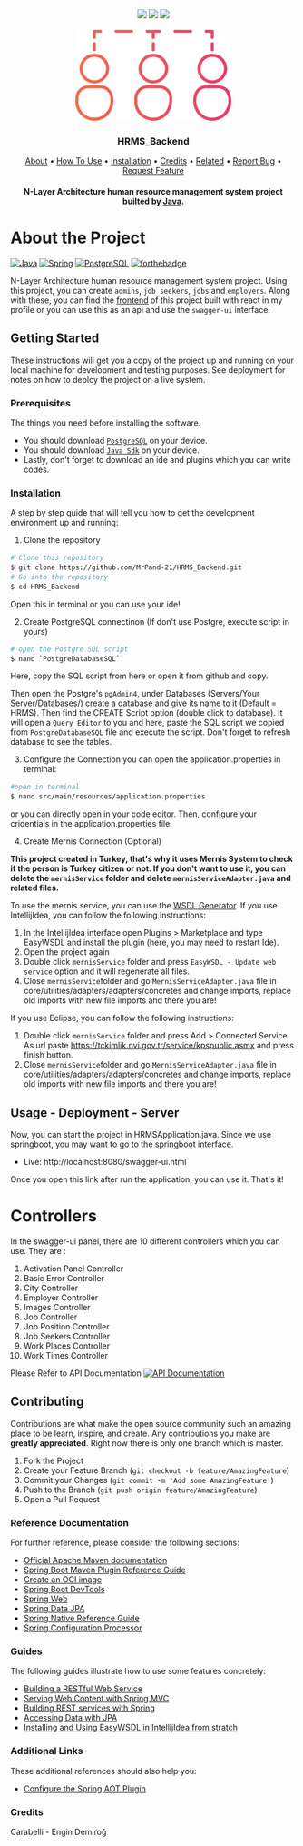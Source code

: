 <div align="center">
  <a href="https://github.com/MrPand-21/HRMS_Backend/graphs/contributors"><img src="https://img.shields.io/github/contributors/MrPand-21/HRMS_Backend.svg?style=for-the-badge"></a>
  <a href="https://github.com/MrPand-21/HRMS_Backend/network/members"><img src="https://img.shields.io/github/forks/MrPand-21/HRMS_Backend.svg?style=for-the-badge"></a>
  <a href="https://github.com/MrPand-21/HRMS_Backend/stargazers"><img src="https://img.shields.io/github/stars/MrPand-21/HRMS_Backend.svg?style=for-the-badge"></a>
  <br/>
  <br/>
  <a href="https://github.com/MrPand-21/HRMS_Backend">
    <img src="https://github.com/MrPand-21/MrPand-21/blob/main/HRMS.png" height="160" alt="HRMS">
  </a>
  <h3>HRMS_Backend</h3>

  <p align="center">
    <a href="#about-the-project">About</a> •
    <a href="#usage">How To Use</a> •
    <a href="#installation">Installation</a> •
    <a href="#credits">Credits</a> •
    <a href="#reference-documentation">Related</a> •
    <a href="https://github.com/MrPand-21/HRMS_Backend/issues">Report Bug</a> •
    <a href="https://github.com/MrPand-21/HRMS_Backend/issues">Request Feature</a>
  </p>
  <h4 align="center">N-Layer Architecture human resource management system project builted by 
    <a href="https://www.java.com/" target="_blank">Java</a>.
  </h4>
</div>

# About the Project

[![Java](https://img.shields.io/badge/Java-ED8B00?style=for-the-badge&logo=java&logoColor=white)](https://www.java.com/)
[![Spring](https://img.shields.io/badge/Spring-6DB33F?style=for-the-badge&logo=spring&logoColor=white)](https://spring.io/)
[![PostgreSQL](https://img.shields.io/badge/PostgreSQL-316192?style=for-the-badge&logo=postgresql&logoColor=white)](https://www.postgresql.org/)
[![forthebadge](http://forthebadge.com/images/badges/built-with-love.svg)](http://forthebadge.com)

N-Layer Architecture human resource management system project. Using this project, you can create `admins`, `job seekers`, `jobs` and `employers`.
 Along with these, you can find the <a href="">frontend</a> of this project built with react in my profile or you can use this as an api and use the `swagger-ui` interface.
## Getting Started

These instructions will get you a copy of the project up and running on your local machine for development and testing purposes. See deployment for notes on how to deploy the project on a live system.

### Prerequisites

The things you need before installing the software.

* You should download <a href="https://www.postgresql.org/download/"> `PostgreSQL`</a> on your device. 
* You should download <a href="https://www.oracle.com/java/technologies/sdk-downloads.html">`Java Sdk`</a> on your device.
* Lastly, don't forget to download an ide and plugins which you can write codes.

### Installation

A step by step guide that will tell you how to get the development environment up and running:

1. Clone the repository
```bash
# Clone this repository
$ git clone https://github.com/MrPand-21/HRMS_Backend.git
# Go into the repository
$ cd HRMS_Backend
```
Open this in terminal or you can use your ide!

2. Create PostgreSQL connectinon (If don't use Postgre, execute script in yours)
```bash
# open the Postgre SQL script
$ nano `PostgreDatabaseSQL`
```
Here,  copy the SQL script from here or open it from github and copy.

Then open the Postgre's `pgAdmin4`, under Databases (Servers/Your Server/Databases/) create a database and give its name to it (Default = HRMS). Then find the CREATE Script option (double click to database). It will open a `Query Editor` to you and here, paste the SQL script we copied from `PostgreDatabaseSQL` file and execute the script. Don't forget to refresh database to see the tables.

3. Configure the Connection
you can open the application.properties in terminal:
```bash
#open in terminal
$ nano src/main/resources/application.properties
```
or you can directly open in your code editor. Then, configure your cridentials in the application.properties file. 

4. Create Mernis Connection (Optional)

**This project created in Turkey, that's why it uses Mernis System to check if the person is Turkey citizen or not. If you don't want to use it, you can delete the `mernisService` folder and delete `mernisServiceAdapter.java` and related files.**

To use the mernis service, you can use the <a href="https://easywsdl.com/WsdlGenerator">WSDL Generator</a>. 
If you use IntellijIdea, you can follow the following instructions:

1. In the IntellijIdea interface open Plugins > Marketplace and type EasyWSDL and install the plugin (here, you may need to restart Ide).
2. Open the project again
3. Double click `mernisService` folder and press `EasyWSDL - Update web service` option and it will regenerate all files.
4. Close `mernisService`folder and go `MernisServiceAdapter.java` file in core/utilities/adapters/adapters/concretes and change imports, replace old imports with new file imports and there you are!

If you use Eclipse, you can follow the following instructions:

1. Double click `mernisService` folder and press Add > Connected Service. As url paste https://tckimlik.nvi.gov.tr/service/kpspublic.asmx and press finish button.
2. Close `mernisService`folder and go `MernisServiceAdapter.java` file in core/utilities/adapters/adapters/concretes and change imports, replace old imports with new file imports and there you are!

## Usage - Deployment - Server

Now, you can start the project in HRMSApplication.java. Since we use springboot, you may want to go to the springboot interface.

* Live: http://localhost:8080/swagger-ui.html

Once you open this link after run the application, you can use it. That's it!

# Controllers

In the swagger-ui panel, there are 10 different controllers which you can use. They are :

1. Activation Panel Controller
2. Basic Error Controller
3. City Controller
4. Employer Controller
5. Images Controller
6. Job Controller
7. Job Position Controller
8. Job Seekers Controller
9. Work Places Controller
10. Work Times Controller

Please Refer to API Documentation
[![API Documentation](https://img.shields.io/badge/Swagger-85EA2D?style=for-the-badge&logo=swagger&logoColor=black)](https://github.com/ahmet-cetinkaya/hrms-project-backend/blob/master/APIDocumentation.md)

## Contributing

Contributions are what make the open source community such an amazing place to be learn, inspire, and create. Any contributions you make are **greatly appreciated**. Right now there is only one branch which is master.

1. Fork the Project
2. Create your Feature Branch (`git checkout -b feature/AmazingFeature`)
3. Commit your Changes (`git commit -m 'Add some AmazingFeature'`)
4. Push to the Branch (`git push origin feature/AmazingFeature`)
5. Open a Pull Request


### Reference Documentation
For further reference, please consider the following sections:

* [Official Apache Maven documentation](https://maven.apache.org/guides/index.html)
* [Spring Boot Maven Plugin Reference Guide](https://docs.spring.io/spring-boot/docs/2.4.5/maven-plugin/reference/html/)
* [Create an OCI image](https://docs.spring.io/spring-boot/docs/2.4.5/maven-plugin/reference/html/#build-image)
* [Spring Boot DevTools](https://docs.spring.io/spring-boot/docs/2.4.5/reference/htmlsingle/#using-boot-devtools)
* [Spring Web](https://docs.spring.io/spring-boot/docs/2.4.5/reference/htmlsingle/#boot-features-developing-web-applications)
* [Spring Data JPA](https://docs.spring.io/spring-boot/docs/2.4.5/reference/htmlsingle/#boot-features-jpa-and-spring-data)
* [Spring Native Reference Guide](https://docs.spring.io/spring-native/docs/current/reference/htmlsingle/)
* [Spring Configuration Processor](https://docs.spring.io/spring-boot/docs/2.4.5/reference/htmlsingle/#configuration-metadata-annotation-processor)

### Guides
The following guides illustrate how to use some features concretely:

* [Building a RESTful Web Service](https://spring.io/guides/gs/rest-service/)
* [Serving Web Content with Spring MVC](https://spring.io/guides/gs/serving-web-content/)
* [Building REST services with Spring](https://spring.io/guides/tutorials/bookmarks/)
* [Accessing Data with JPA](https://spring.io/guides/gs/accessing-data-jpa/)
* [Installing and Using EasyWSDL in IntellijIdea from stratch](https://github.com/torukobyte/JavaCampHomework/tree/master/MernisServiceEkleme)

### Additional Links
These additional references should also help you:

* [Configure the Spring AOT Plugin](https://docs.spring.io/spring-native/docs/0.9.2/reference/htmlsingle/#spring-aot-maven)

### Credits

Carabelli - Engin Demiroğ
